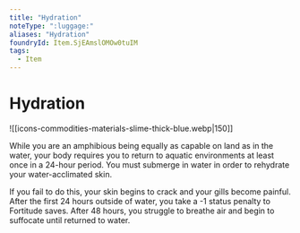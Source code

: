 ```yaml
---
title: "Hydration"
noteType: ":luggage:"
aliases: "Hydration"
foundryId: Item.SjEAmslOMOw0tuIM
tags:
  - Item
---
```


# Hydration
![[icons-commodities-materials-slime-thick-blue.webp|150]]

While you are an amphibious being equally as capable on land as in the water, your body requires you to return to aquatic environments at least once in a 24-hour period. You must submerge in water in order to rehydrate your water-acclimated skin.

If you fail to do this, your skin begins to crack and your gills become painful. After the first 24 hours outside of water, you take a -1 status penalty to Fortitude saves. After 48 hours, you struggle to breathe air and begin to suffocate until returned to water.


